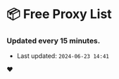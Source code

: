 # :package: Free Proxy List
### Updated every 15 minutes.

- Last updated: `2024-06-23 14:41`

:heart:
